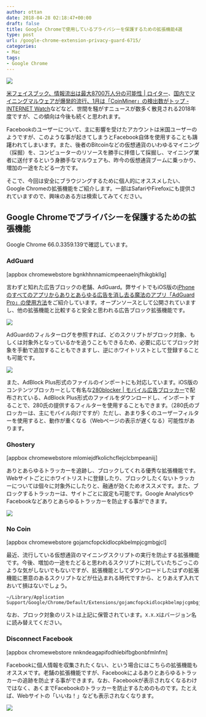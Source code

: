```yaml
---
author: ottan
date: 2018-04-28 02:18:47+00:00
draft: false
title: Google Chromeで使用しているプライバシーを保護するための拡張機能4選
type: post
url: /google-chrome-extension-privacy-guard-6715/
categories:
- Mac
tags:
- Google Chrome
---
```


![](/images/2018/04/180427-5ae32484a9c45.jpg)






[米フェイスブック、情報流出は最大8700万人分の可能性 | ロイター](https://jp.reuters.com/article/facebook-privacy-idJPKCN1HB36Y)、[国内でマイニングマルウェアが爆発的流行、1月は「CoinMiner」の検出数がトップ - INTERNET Watch](https://internet.watch.impress.co.jp/docs/news/1107434.html)などなど、世間を騒がすニュースが数多く散見される2018年度ですが、この傾向は今後も続くと思われます。





Facebookのユーザーについて、主に影響を受けたアカウントは米国ユーザーのようですが、このような事が起きてしまうとFacebook自体を使用することも躊躇われてしまいます。また、後者のBitcoinなどの仮想通貨のいわゆるマイニング（採掘）を、コンピューターのリソースを勝手に拝借して採掘し、マイニング業者に送付するという身勝手なマルウェアも、昨今の仮想通貨ブームに乗っかり、増加の一途をたどる一方です。





そこで、今回は安全にブラウジングするために個人的にオススメしたい、Google Chromeの拡張機能をご紹介します。一部はSafariやFirefoxにも提供されていますので、興味のある方は検索してみてください。





## Google Chromeでプライバシーを保護するための拡張機能





Google Chrome 66.0.3359.139で確認しています。





### AdGuard



[appbox chromewebstore bgnkhhnnamicmpeenaelnjfhikgbkllg]



言わずと知れた広告ブロックの老舗、AdGuard。弊サイトでもiOS版の[iPhoneのすべてのアプリからありとあらゆる広告を消し去る魔法のアプリ「AdGuard Pro」の使用方法](https://ottan.xyz/adguard-pro-vpn-adblock-6486/)をご紹介しています。オープンソースとして公開されていますし、他の拡張機能と比較すると安全と思われる広告ブロック拡張機能です。





![](/images/2018/04/180427-5ae32579f2cac.png)






AdGuardのフィルターログを参照すれば、どのスクリプトがブロック対象、もしくは対象外となっているかを追うこともできるため、必要に応じてブロック対象を手動で追加することもできますし、逆にホワイトリストとして登録することも可能です。





![](/images/2018/04/180427-5ae329537df98.png)






また、AdBlock Plus形式のファイルのインポートにも対応しています。iOS版のコンテンツブロッカーとして有名な[280blocker | モバイル広告ブロッカー](https://280blocker.net/)で配布されている、AdBlock Plus形式のファイルをダウンロードし、インポートすることで、280氏の提供するフィルターを使用することもできます。（280氏のブロッカーは、主にモバイル向けですが）ただし、あまり多くのユーザーフィルターを使用すると、動作が重くなる（Webページの表示が遅くなる）可能性があります。





### Ghostery



[appbox chromewebstore mlomiejdfkolichcflejclcbmpeaniij]



ありとあらゆるトラッカーを追跡し、ブロックしてくれる優秀な拡張機能です。Webサイトごとにホワイトリストに登録したり、ブロックしたくないトラッカーについては個々に対象外にしたりと、融通が効くためオススメです。また、ブロックするトラッカーは、サイトごとに設定も可能です。Google AnalyticsやFacebookなどありとあらゆるトラッカーを防止する事ができます。





![](/images/2018/04/180427-5ae3253a07f99.png)






### No Coin



[appbox chromewebstore gojamcfopckidlocpkbelmpjcgmbgjcl]



最近、流行している仮想通貨のマイニングスクリプトの実行を防止する拡張機能です。今後、増加の一途をたどると思われるスクリプトに対していたちごっこのような気がしないでもないですが、拡張機能としてダウンロードしたはずの拡張機能に悪意のあるスクリプトなどが仕込まれる時代ですから、とりあえず入れておいて損はないでしょう。




    
    ~/Library/Application Support/Google/Chrome/Default/Extensions/gojamcfopckidlocpkbelmpjcgmbgjcl/X.X.X/blacklist.txt





なお、ブロック対象のリストは上記に保管されています。`X.X.X`はバージョン名に読み替えてください。





### Disconnect Facebook



[appbox chromewebstore nnkndeagapifodhlebifbgbonbfmlnfm]



Facebookに個人情報を収集されたくない、という場合にはこちらの拡張機能もオススメです。老舗の拡張機能ですが、Facebookによるありとあらゆるトラッカーの追跡を防止する事ができます。なお、Facebookが表示されなくなるわけではなく、あくまでFacebookのトラッカーを防止するためのものです。たとえば、Webサイトの「いいね！」なども表示されなくなります。





![](/images/2018/04/180427-5ae3264b0910a.png)

